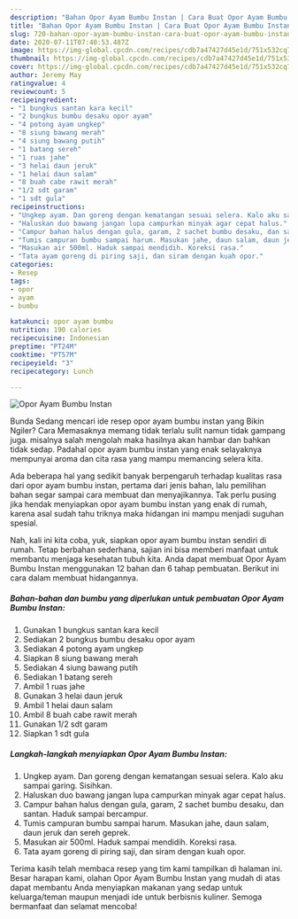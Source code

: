 ```yaml
---
description: "Bahan Opor Ayam Bumbu Instan | Cara Buat Opor Ayam Bumbu Instan Yang Enak Dan Lezat"
title: "Bahan Opor Ayam Bumbu Instan | Cara Buat Opor Ayam Bumbu Instan Yang Enak Dan Lezat"
slug: 720-bahan-opor-ayam-bumbu-instan-cara-buat-opor-ayam-bumbu-instan-yang-enak-dan-lezat
date: 2020-07-11T07:40:53.487Z
image: https://img-global.cpcdn.com/recipes/cdb7a47427d45e1d/751x532cq70/opor-ayam-bumbu-instan-foto-resep-utama.jpg
thumbnail: https://img-global.cpcdn.com/recipes/cdb7a47427d45e1d/751x532cq70/opor-ayam-bumbu-instan-foto-resep-utama.jpg
cover: https://img-global.cpcdn.com/recipes/cdb7a47427d45e1d/751x532cq70/opor-ayam-bumbu-instan-foto-resep-utama.jpg
author: Jeremy May
ratingvalue: 4
reviewcount: 5
recipeingredient:
- "1 bungkus santan kara kecil"
- "2 bungkus bumbu desaku opor ayam"
- "4 potong ayam ungkep"
- "8 siung bawang merah"
- "4 siung bawang putih"
- "1 batang sereh"
- "1 ruas jahe"
- "3 helai daun jeruk"
- "1 helai daun salam"
- "8 buah cabe rawit merah"
- "1/2 sdt garam"
- "1 sdt gula"
recipeinstructions:
- "Ungkep ayam. Dan goreng dengan kematangan sesuai selera. Kalo aku sampai garing. Sisihkan."
- "Haluskan duo bawang jangan lupa campurkan minyak agar cepat halus."
- "Campur bahan halus dengan gula, garam, 2 sachet bumbu desaku, dan santan. Haduk sampai bercampur."
- "Tumis campuran bumbu sampai harum. Masukan jahe, daun salam, daun jeruk dan sereh geprek."
- "Masukan air 500ml. Haduk sampai mendidih. Koreksi rasa."
- "Tata ayam goreng di piring saji, dan siram dengan kuah opor."
categories:
- Resep
tags:
- opor
- ayam
- bumbu

katakunci: opor ayam bumbu 
nutrition: 190 calories
recipecuisine: Indonesian
preptime: "PT24M"
cooktime: "PT57M"
recipeyield: "3"
recipecategory: Lunch

---
```



![Opor Ayam Bumbu Instan](https://img-global.cpcdn.com/recipes/cdb7a47427d45e1d/751x532cq70/opor-ayam-bumbu-instan-foto-resep-utama.jpg)

Bunda Sedang mencari ide resep opor ayam bumbu instan yang Bikin Ngiler? Cara Memasaknya memang tidak terlalu sulit namun tidak gampang juga. misalnya salah mengolah maka hasilnya akan hambar dan bahkan tidak sedap. Padahal opor ayam bumbu instan yang enak selayaknya mempunyai aroma dan cita rasa yang mampu memancing selera kita.



Ada beberapa hal yang sedikit banyak berpengaruh terhadap kualitas rasa dari opor ayam bumbu instan, pertama dari jenis bahan, lalu pemilihan bahan segar sampai cara membuat dan menyajikannya. Tak perlu pusing jika hendak menyiapkan opor ayam bumbu instan yang enak di rumah, karena asal sudah tahu triknya maka hidangan ini mampu menjadi suguhan spesial.


Nah, kali ini kita coba, yuk, siapkan opor ayam bumbu instan sendiri di rumah. Tetap berbahan sederhana, sajian ini bisa memberi manfaat untuk membantu menjaga kesehatan tubuh kita. Anda dapat membuat Opor Ayam Bumbu Instan menggunakan 12 bahan dan 6 tahap pembuatan. Berikut ini cara dalam membuat hidangannya.

<!--inarticleads1-->

##### Bahan-bahan dan bumbu yang diperlukan untuk pembuatan Opor Ayam Bumbu Instan:

1. Gunakan 1 bungkus santan kara kecil
1. Sediakan 2 bungkus bumbu desaku opor ayam
1. Sediakan 4 potong ayam ungkep
1. Siapkan 8 siung bawang merah
1. Sediakan 4 siung bawang putih
1. Sediakan 1 batang sereh
1. Ambil 1 ruas jahe
1. Gunakan 3 helai daun jeruk
1. Ambil 1 helai daun salam
1. Ambil 8 buah cabe rawit merah
1. Gunakan 1/2 sdt garam
1. Siapkan 1 sdt gula




<!--inarticleads2-->

##### Langkah-langkah menyiapkan Opor Ayam Bumbu Instan:

1. Ungkep ayam. Dan goreng dengan kematangan sesuai selera. Kalo aku sampai garing. Sisihkan.
1. Haluskan duo bawang jangan lupa campurkan minyak agar cepat halus.
1. Campur bahan halus dengan gula, garam, 2 sachet bumbu desaku, dan santan. Haduk sampai bercampur.
1. Tumis campuran bumbu sampai harum. Masukan jahe, daun salam, daun jeruk dan sereh geprek.
1. Masukan air 500ml. Haduk sampai mendidih. Koreksi rasa.
1. Tata ayam goreng di piring saji, dan siram dengan kuah opor.




Terima kasih telah membaca resep yang tim kami tampilkan di halaman ini. Besar harapan kami, olahan Opor Ayam Bumbu Instan yang mudah di atas dapat membantu Anda menyiapkan makanan yang sedap untuk keluarga/teman maupun menjadi ide untuk berbisnis kuliner. Semoga bermanfaat dan selamat mencoba!
